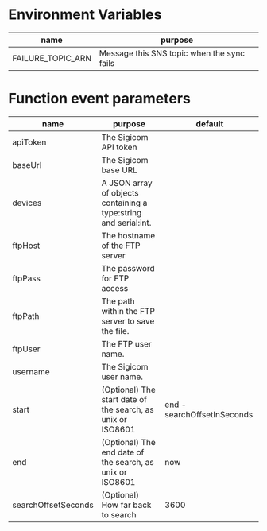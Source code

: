 # Environment Variables

| name                | purpose                                            |
|---------------------|----------------------------------------------------|
| FAILURE_TOPIC_ARN   | Message this SNS topic when the sync fails         |

# Function event parameters

| name                | purpose                                                          | default                     |
|---------------------|------------------------------------------------------------------|-----------------------------|
| apiToken            | The Sigicom API token                                            |                             |
| baseUrl             | The Sigicom base URL                                             |                             |
| devices             | A JSON array of objects containing a type:string and serial:int. |                             |
| ftpHost             | The hostname of the FTP server                                   |                             |
| ftpPass             | The password for FTP access                                      |                             |
| ftpPath             | The path within the FTP server to save the file.                 |                             |
| ftpUser             | The FTP user name.                                               |                             |
| username            | The Sigicom user name.                                           |                             |
| start               | (Optional) The start date of the search, as unix or ISO8601      | end - searchOffsetInSeconds |
| end                 | (Optional) The end date of the search, as unix or ISO8601        | now                         |
| searchOffsetSeconds | (Optional) How far back to search                                | 3600                        |
